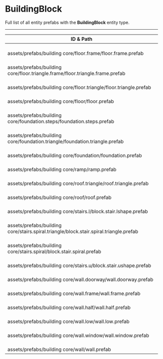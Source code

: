 # BuildingBlock
Full list of all <Badge type="warning" text="20"/> entity prefabs with the **BuildingBlock** entity type.

---
| ID & Path |
| --- |
| <a href="#372561515"><Badge id="372561515" type="tip" text="#"/></a> <Badge type="tip" text="372561515"/> <br> assets/prefabs/building core/floor.frame/floor.frame.prefab |
| <a href="#995542180"><Badge id="995542180" type="tip" text="#"/></a> <Badge type="tip" text="995542180"/> <br> assets/prefabs/building core/floor.triangle.frame/floor.triangle.frame.prefab |
| <a href="#2925153068"><Badge id="2925153068" type="tip" text="#"/></a> <Badge type="tip" text="2925153068"/> <br> assets/prefabs/building core/floor.triangle/floor.triangle.prefab |
| <a href="#916411076"><Badge id="916411076" type="tip" text="#"/></a> <Badge type="tip" text="916411076"/> <br> assets/prefabs/building core/floor/floor.prefab |
| <a href="#1886694238"><Badge id="1886694238" type="tip" text="#"/></a> <Badge type="tip" text="1886694238"/> <br> assets/prefabs/building core/foundation.steps/foundation.steps.prefab |
| <a href="#3234260181"><Badge id="3234260181" type="tip" text="#"/></a> <Badge type="tip" text="3234260181"/> <br> assets/prefabs/building core/foundation.triangle/foundation.triangle.prefab |
| <a href="#72949757"><Badge id="72949757" type="tip" text="#"/></a> <Badge type="tip" text="72949757"/> <br> assets/prefabs/building core/foundation/foundation.prefab |
| <a href="#623529040"><Badge id="623529040" type="tip" text="#"/></a> <Badge type="tip" text="623529040"/> <br> assets/prefabs/building core/ramp/ramp.prefab |
| <a href="#870964632"><Badge id="870964632" type="tip" text="#"/></a> <Badge type="tip" text="870964632"/> <br> assets/prefabs/building core/roof.triangle/roof.triangle.prefab |
| <a href="#3895720527"><Badge id="3895720527" type="tip" text="#"/></a> <Badge type="tip" text="3895720527"/> <br> assets/prefabs/building core/roof/roof.prefab |
| <a href="#3250880722"><Badge id="3250880722" type="tip" text="#"/></a> <Badge type="tip" text="3250880722"/> <br> assets/prefabs/building core/stairs.l/block.stair.lshape.prefab |
| <a href="#447548514"><Badge id="447548514" type="tip" text="#"/></a> <Badge type="tip" text="447548514"/> <br> assets/prefabs/building core/stairs.spiral.triangle/block.stair.spiral.triangle.prefab |
| <a href="#2700861605"><Badge id="2700861605" type="tip" text="#"/></a> <Badge type="tip" text="2700861605"/> <br> assets/prefabs/building core/stairs.spiral/block.stair.spiral.prefab |
| <a href="#1961464529"><Badge id="1961464529" type="tip" text="#"/></a> <Badge type="tip" text="1961464529"/> <br> assets/prefabs/building core/stairs.u/block.stair.ushape.prefab |
| <a href="#803699375"><Badge id="803699375" type="tip" text="#"/></a> <Badge type="tip" text="803699375"/> <br> assets/prefabs/building core/wall.doorway/wall.doorway.prefab |
| <a href="#919059809"><Badge id="919059809" type="tip" text="#"/></a> <Badge type="tip" text="919059809"/> <br> assets/prefabs/building core/wall.frame/wall.frame.prefab |
| <a href="#3531096400"><Badge id="3531096400" type="tip" text="#"/></a> <Badge type="tip" text="3531096400"/> <br> assets/prefabs/building core/wall.half/wall.half.prefab |
| <a href="#310235277"><Badge id="310235277" type="tip" text="#"/></a> <Badge type="tip" text="310235277"/> <br> assets/prefabs/building core/wall.low/wall.low.prefab |
| <a href="#2326657495"><Badge id="2326657495" type="tip" text="#"/></a> <Badge type="tip" text="2326657495"/> <br> assets/prefabs/building core/wall.window/wall.window.prefab |
| <a href="#2194854973"><Badge id="2194854973" type="tip" text="#"/></a> <Badge type="tip" text="2194854973"/> <br> assets/prefabs/building core/wall/wall.prefab |
